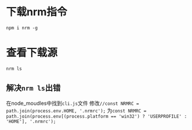 # 下载nrm指令

`npm i nrm -g`
# 查看下载源
`nrm ls`
## 解决`nrm ls`出错
在node_moudles中找到`cli.js`文件
修改`//const NRMRC = path.join(process.env.HOME, '.nrmrc');`
为`const NRMRC = path.join(process.env[(process.platform == 'win32') ? 'USERPROFILE' : 'HOME'], '.nrmrc');`

